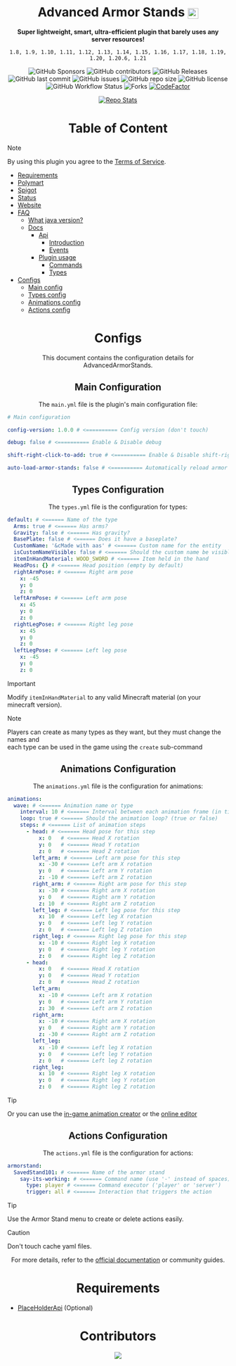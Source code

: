 

<div align="center">

# Advanced Armor Stands <img src="https://github.com/user-attachments/assets/084a8def-16ee-4516-84b6-3471bf97448d" width="24" style="vertical-align:middle;" />

**Super lightweight, smart, ultra-efficient plugin that barely uses any server resources!**


`1.8, 1.9, 1.10, 1.11, 1.12, 1.13, 1.14, 1.15, 1.16, 1.17, 1.18, 1.19, 1.20, 1.20.6, 1.21`

![GitHub Sponsors](https://img.shields.io/github/sponsors/Parsa3323?label=Sponsor&logo=GitHub)
![GitHub contributors](https://img.shields.io/github/contributors/Parsa3323/AdvancedArmorStands?label=Contributors&logo=GitHub)
![GitHub Releases](https://img.shields.io/github/downloads/Parsa3323/AdvancedArmorStands/total?label=Downloads&logo=GitHub)
![GitHub last commit](https://img.shields.io/github/last-commit/Parsa3323/AdvancedArmorStands?label=Last%20Commit&logo=GitHub)
![GitHub issues](https://img.shields.io/github/issues/Parsa3323/AdvancedArmorStands?label=Open%20Issues&logo=GitHub)
![GitHub repo size](https://img.shields.io/github/repo-size/Parsa3323/AdvancedArmorStands?color=yellow&logo=github)
![GitHub license](https://img.shields.io/github/license/Parsa3323/AdvancedArmorStands?color=purple&logo=github)
![GitHub Workflow Status](https://img.shields.io/github/actions/workflow/status/Parsa3323/AdvancedArmorStands/test.yml?logo=github)
![Forks](https://img.shields.io/github/forks/Parsa3323/AdvancedArmorStands?style=)
[![CodeFactor](https://www.codefactor.io/repository/github/parsa3323/advancedarmorstands/badge)](https://www.codefactor.io/repository/github/parsa3323/advancedarmorstands)
</div>

[//]: # (![Spigot Downloads]&#40;https://img.shields.io/spiget/downloads/PLUGIN_ID?color=blue&logo=spigot&#41;)
[//]: # (![GitHub Activity Graph]&#40;https://github-readme-activity-graph.vercel.app/graph?username=Parsa3323&theme=github-dark&#41;)


<div align="center">

[//]: # ([![S]&#40;https://img.shields.io/badge/Go_to-Spigot-yellow?style=for-the-badge&#41;]&#40;https://www.spigotmc.org/resources/advancedarmorstands.121022/&#41;)

[//]: # ([![S]&#40;https://img.shields.io/badge/Go_to-Wiki-orange?style=for-the-badge&#41;]&#40;https://docs.advancedarmorstands.ir/&#41;)

[//]: # ([![S]&#40;https://img.shields.io/badge/Go_to-PolyMart-green?style=for-the-badge&#41;]&#40;https://www.polymart.org/product/7829/advancedarmorstands&#41;)


[![Repo Stats](https://github-readme-stats.vercel.app/api/pin/?username=Parsa3323&repo=AdvancedArmorStands&theme=dark)
](https://github.com/Parsa3323/AdvancedArmorStands)



</div>

[//]: # (![FirstImg]&#40;https://biaupload.com/do.php?imgf=org-3b039f0f3c191.png&#41;)

[//]: # ()
[//]: # (![2Img]&#40;https://biaupload.com/do.php?imgf=org-02a4d92ff3c92.png&#41;)
<div align="center">

# Table of Content

</div>

> [!NOTE]
> By using this plugin you agree to the [Terms of Service](https://github.com/Parsa3323/AdvancedArmorStands/blob/master/TERMS_OF_SERVICE.md).

- [Requirements](#requirements)
- [Polymart](https://www.polymart.org/product/7829/advancedarmorstands)
- [Spigot](https://www.spigotmc.org/resources/advancedarmorstands.121022/)
- [Status](http://status.advancedarmorstands.ir/)
- [Website](https://advancedarmorstands.ir/)
- [FAQ](#f-a-q)
    - [What java version?](http://docs.advancedarmorstands.ir/installation#prerequisites)
    - [Docs](https://docs.advancedarmorstands.ir/)
        - [Api](https://docs.advancedarmorstands.ir/api)
            - [Introduction](https://docs.advancedarmorstands.ir/api-introduction#getting-started-with-the-api)
            - [Events](https://docs.advancedarmorstands.ir/api-events#events)
        - [Plugin usage](https://docs.advancedarmorstands.ir/plugin-usage)
            - [Commands](https://docs.advancedarmorstands.ir/plugin-usage/)
            - [Types](https://docs.advancedarmorstands.ir/plugin-usage)
- [Configs](#Configs)
    - [Main config](#Main-Configuration)
    - [Types config](#Types-Configuration)
    - [Animations config](#Animations-Configuration)
    - [Actions config](#actions-configuration)


<div align="center">

# Configs

This document contains the configuration details for AdvancedArmorStands.

## Main Configuration

The `main.yml` file is the plugin's main configuration file:


</div>

```yaml
# Main configuration

config-version: 1.0.0 # <========== Config version (don't touch)

debug: false # <========== Enable & Disable debug

shift-right-click-to-add: true # <========== Enable & Disable shift-right-click to add ArmorStand

auto-load-armor-stands: false # <========== Automatically reload armor stands on server restart
```

<div align="center">

## Types Configuration

The `types.yml` file is the configuration for types:

</div>

```yaml
default: # <====== Name of the type
  Arms: true # <====== Has arms?
  Gravity: false # <====== Has gravity?
  BasePlate: false # <====== Does it have a baseplate?
  CustomName: '&cMade with aas' # <====== Custom name for the entity
  isCustomNameVisible: false # <====== Should the custom name be visible?
  itemInHandMaterial: WOOD_SWORD # <====== Item held in the hand
  HeadPos: {} # <====== Head position (empty by default)
  rightArmPose: # <====== Right arm pose
    x: -45
    y: 0
    z: 0
  leftArmPose: # <====== Left arm pose
    x: 45
    y: 0
    z: 0
  rightLegPose: # <====== Right leg pose
    x: 45
    y: 0
    z: 0
  leftLegPose: # <====== Left leg pose
    x: -45
    y: 0
    z: 0
```
> [!IMPORTANT]  
> Modify `itemInHandMaterial` to any valid Minecraft material (on your minecraft version).

> [!NOTE]  
> Players can create as many types as they want, but they must change the names and </br> each type can be used in the game using the `create` sub-command

<div align="center">

## Animations Configuration

The `animations.yml` file is the configuration for animations:

</div>

```yaml
animations:
  wave: # <====== Animation name or type
    interval: 10 # <====== Interval between each animation frame (in ticks)
    loop: true # <====== Should the animation loop? (true or false)
    steps: # <====== List of animation steps
      - head: # <====== Head pose for this step
          x: 0   # <====== Head X rotation
          y: 0   # <====== Head Y rotation
          z: 0   # <====== Head Z rotation
        left_arm: # <====== Left arm pose for this step
          x: -30 # <====== Left arm X rotation
          y: 0   # <====== Left arm Y rotation
          z: -10 # <====== Left arm Z rotation
        right_arm: # <====== Right arm pose for this step
          x: -30 # <====== Right arm X rotation
          y: 0   # <====== Right arm Y rotation
          z: 10  # <====== Right arm Z rotation
        left_leg: # <====== Left leg pose for this step
          x: 10  # <====== Left leg X rotation
          y: 0   # <====== Left leg Y rotation
          z: 0   # <====== Left leg Z rotation
        right_leg: # <====== Right leg pose for this step
          x: -10 # <====== Right leg X rotation
          y: 0   # <====== Right leg Y rotation
          z: 0   # <====== Right leg Z rotation
      - head:
          x: 0   # <====== Head X rotation
          y: 0   # <====== Head Y rotation
          z: 0   # <====== Head Z rotation
        left_arm:
          x: -10 # <====== Left arm X rotation
          y: 0   # <====== Left arm Y rotation
          z: 30  # <====== Left arm Z rotation
        right_arm:
          x: -10 # <====== Right arm X rotation
          y: 0   # <====== Right arm Y rotation
          z: -30 # <====== Right arm Z rotation
        left_leg:
          x: -10 # <====== Left leg X rotation
          y: 0   # <====== Left leg Y rotation
          z: 0   # <====== Left leg Z rotation
        right_leg:
          x: 10  # <====== Right leg X rotation
          y: 0   # <====== Right leg Y rotation
          z: 0   # <====== Right leg Z rotation
```
>[!TIP]
> Or you can use the [in-game animation creator](https://docs.advancedarmorstands.ir/animations) or the [online editor](https://advancedarmorstands.ir/animate)

<div align="center">

## Actions Configuration

The `actions.yml` file is the configuration for actions:

</div>

```yaml
armorstand:
  SavedStand101: # <====== Name of the armor stand
    say-its-working: # <====== Command name (use '-' instead of spaces)
      type: player # <====== Command executor ('player' or 'server')
      trigger: all # <====== Interaction that triggers the action
```
> [!TIP]  
> Use the Armor Stand menu to create or delete actions easily.

> [!CAUTION]
> Don't touch cache yaml files.

<div align="center">


For more details, refer to the [official documentation](https://docs.advancedarmorstands.ir/) or community guides.


</div>

<div align="center">

# Requirements
</div>

- [PlaceHolderApi](https://www.spigotmc.org/resources/placeholderapi.6245/) (Optional)

<div align="center">

# Contributors

<a href="https://github.com/Parsa3323/AdvancedArmorStands/graphs/contributors">
  <img src="https://contrib.rocks/image?repo=Parsa3323/AdvancedArmorStands" />
</a>

</div>








